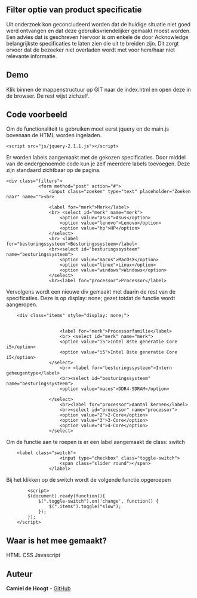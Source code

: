 
## Filter optie van product specificatie

Uit onderzoek kon geconcludeerd worden dat de huidige situatie niet goed werd ontvangen en dat deze gebruiksvriendelijker gemaakt moest worden. Een advies dat is geschreven hiervoor is om enkele de door Acknowledge belangrijkste specificaties te laten zien die uit te breiden zijn. Dit zorgt ervoor dat de bezoeker niet overladen wordt met voor hem/haar niet relevante informatie.

## Demo
Klik binnen de mappenstructuur op GIT naar de index.html en open deze in de browser. De rest wijst zichzelf.

## Code voorbeeld
Om de functionaliteit te gebruiken moet eerst jquery en de main.js bovenaan de HTML worden ingeladen.
```
<script src="js/jquery-2.1.1.js"></script>

```
Er worden labels aangemaakt met de gekozen specificaties. Door middel van de ondergenoemde code kun je zelf meerdere labels toevoegen. Deze zijn standaard zichtbaar op de pagina.
```
<div class="filters">
        	<form method="post" action="#">
        		<input class="zoeken" type="text" placeholder="Zoeken naar" name=""><br>

                <label for="merk">Merk</label>
                <br> <select id="merk" name="merk">
                    <option value="asus">Asus</option>
                    <option value="lenovo">Lenovo</option>
                    <option value="hp">HP</option>
                </select>
                <br> <label for="besturingssysteem">Besturingssysteem</label>
                <br><select id="besturingssysteem" name="besturingssysteem">
                    <option value="macos">MacOsX</option>
                    <option value="linux">Linux</option>
                    <option value="windows">Windows</option>
                </select>
                <br><label for="processor">Processor</label>
```

Vervolgens wordt een nieuwe div gemaakt met daarin de rest van de specificaties. Deze is op display: none; gezet totdat de functie wordt aangeropen.
```
	<div class="items" style="display: none;">


                    <label for="merk">Processorfamilie</label>
                    <br> <select id="merk" name="merk">
                    <option value="i5">Intel 8ste generatie Core i5</option>
                    <option value="i5">Intel 8ste generatie Core i5</option>
                </select>
                    <br> <label for="besturingssysteem">Intern geheugentype</label>
                    <br><select id="besturingssysteem" name="besturingssysteem">
                    <option value="macos">DDR4-SDRAM</option>

                </select>
                    <br><label for="processor">Aantal kernen</label>
                    <br><select id="processor" name="processor">
                    <option value="2">2-Core</option>
                    <option value="3">3-Core</option>
                    <option value="4">4-Core</option>
                </select>
```
Om de functie aan te roepen is er een label aangemaakt de class: switch
```
	<label class="switch">
                    <input type="checkbox" class="toggle-switch">
                    <span class="slider round"></span>
                </label>
```
Bij het klikken op de switch wordt de volgende functie opgeroepen
```
	    <script>
        $(document).ready(function(){
            $(".toggle-switch").on('change', function() {
                $(".items").toggle("slow");
            });
        });
    </script>
```

## Waar is het mee gemaakt?

HTML
CSS
Javascript

## Auteur
<b>Camiel de Hoogt</b> - [GitHub](https://github.com/CCDH)
